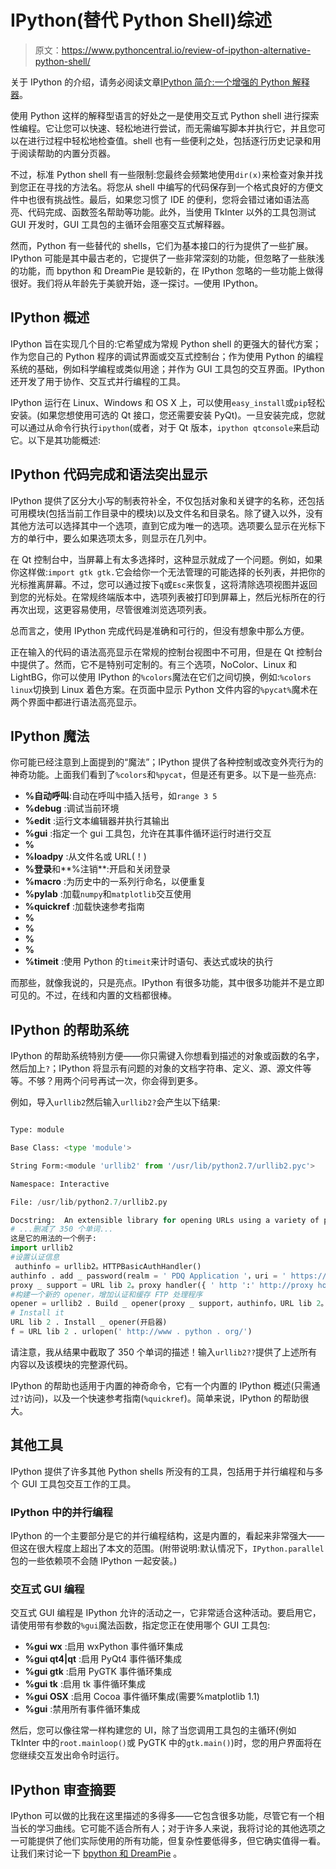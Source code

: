 # IPython(替代 Python Shell)综述

> 原文：<https://www.pythoncentral.io/review-of-ipython-alternative-python-shell/>

关于 IPython 的介绍，请务必阅读文章[IPython 简介:一个增强的 Python 解释器](https://www.pythoncentral.io/ipython-introduction-enhanced-python-interpreter/ "Introduction to IPython: An Enhanced Python Interpreter")。

使用 Python 这样的解释型语言的好处之一是使用交互式 Python shell 进行探索性编程。它让您可以快速、轻松地进行尝试，而无需编写脚本并执行它，并且您可以在进行过程中轻松地检查值。shell 也有一些便利之处，包括逐行历史记录和用于阅读帮助的内置分页器。

不过，标准 Python shell 有一些限制:您最终会频繁地使用`dir(x)`来检查对象并找到您正在寻找的方法名。将您从 shell 中编写的代码保存到一个格式良好的方便文件中也很有挑战性。最后，如果您习惯了 IDE 的便利，您将会错过诸如语法高亮、代码完成、函数签名帮助等功能。此外，当使用 TkInter 以外的工具包测试 GUI 开发时，GUI 工具包的主循环会阻塞交互式解释器。

然而，Python 有一些替代的 shells，它们为基本接口的行为提供了一些扩展。IPython 可能是其中最古老的，它提供了一些非常深刻的功能，但忽略了一些肤浅的功能，而 bpython 和 DreamPie 是较新的，在 IPython 忽略的一些功能上做得很好。我们将从年龄先于美貌开始，逐一探讨。—使用 IPython。

## IPython 概述

IPython 旨在实现几个目的:它希望成为常规 Python shell 的更强大的替代方案；作为您自己的 Python 程序的调试界面或交互式控制台；作为使用 Python 的编程系统的基础，例如科学编程或类似用途；并作为 GUI 工具包的交互界面。IPython 还开发了用于协作、交互式并行编程的工具。

IPython 运行在 Linux、Windows 和 OS X 上，可以使用`easy_install`或`pip`轻松安装。(如果您想使用可选的 Qt 接口，您还需要安装 PyQt)。一旦安装完成，您就可以通过从命令行执行`ipython`(或者，对于 Qt 版本，`ipython qtconsole`来启动它。以下是其功能概述:

## IPython 代码完成和语法突出显示

IPython 提供了区分大小写的制表符补全，不仅包括对象和关键字的名称，还包括可用模块(包括当前工作目录中的模块)以及文件名和目录名。除了键入以外，没有其他方法可以选择其中一个选项，直到它成为唯一的选项。选项要么显示在光标下方的单行中，要么如果选项太多，则显示在几列中。

在 Qt 控制台中，当屏幕上有太多选择时，这种显示就成了一个问题。例如，如果你这样做:`import gtk gtk.`它会给你一个无法管理的可能选择的长列表，并把你的光标推离屏幕。不过，您可以通过按下`q`或`Esc`来恢复，这将清除选项视图并返回到您的光标处。在常规终端版本中，选项列表被打印到屏幕上，然后光标所在的行再次出现，这更容易使用，尽管很难浏览选项列表。

总而言之，使用 IPython 完成代码是准确和可行的，但没有想象中那么方便。

正在输入的代码的语法高亮显示在常规的控制台视图中不可用，但是在 Qt 控制台中提供了。然而，它不是特别可定制的。有三个选项，NoColor、Linux 和 LightBG，你可以使用 IPython 的`%colors`魔法在它们之间切换，例如:`%colors linux`切换到 Linux 着色方案。在页面中显示 Python 文件内容的`%pycat%`魔术在两个界面中都进行语法高亮显示。

## IPython 魔法

你可能已经注意到上面提到的“魔法”；IPython 提供了各种控制或改变外壳行为的神奇功能。上面我们看到了`%colors`和`%pycat`，但是还有更多。以下是一些亮点:

*   **%自动呼叫**:自动在呼叫中插入括号，如`range 3 5`
*   **%debug** :调试当前环境
*   **%edit** :运行文本编辑器并执行其输出
*   **%gui** :指定一个 gui 工具包，允许在其事件循环运行时进行交互
*   **%**
*   **%loadpy** :从文件名或 URL(！)
*   **%登录**和**%注销**:开启和关闭登录
*   **%macro** :为历史中的一系列行命名，以便重复
*   **%pylab** :加载`numpy`和`matplotlib`交互使用
*   **%quickref** :加载快速参考指南
*   **%**
*   **%**
*   **%**
*   **%**
*   **%timeit** :使用 Python 的`timeit`来计时语句、表达式或块的执行

而那些，就像我说的，只是亮点。IPython 有很多功能，其中很多功能并不是立即可见的。不过，在线和内置的文档都很棒。

## IPython 的帮助系统

IPython 的帮助系统特别方便——你只需键入你想看到描述的对象或函数的名字，然后加上`?`；IPython 将显示有问题的对象的文档字符串、定义、源、源文件等等。不够？用两个问号再试一次，你会得到更多。

例如，导入`urllib2`然后输入`urllib2?`会产生以下结果:

```py

Type: module

Base Class: <type 'module'>

String Form:<module 'urllib2' from '/usr/lib/python2.7/urllib2.pyc'>

Namespace: Interactive

File: /usr/lib/python2.7/urllib2.py

Docstring:  An extensible library for opening URLs using a variety of protocols
# ...删减了 350 个单词...
这是它的用法的一个例子:
import urllib2
#设置认证信息
 authinfo = urllib2。HTTPBasicAuthHandler()
authinfo . add _ password(realm = ' PDQ Application '，uri = ' https://localhost:8092/site-updates . py '，user='username '，passwd = ' password ')
proxy _ support = URL lib 2。proxy handler({ ' http ':' http://proxy hostname:3128 ' })
#构建一个新的 opener，增加认证和缓存 FTP 处理程序
opener = urllib2 . Build _ opener(proxy _ support，authinfo，URL lib 2。CacheFTPHandler)
# Install it
URL lib 2 . Install _ opener(开启器)
f = URL lib 2 . urlopen(' http://www . python . org/')

```

请注意，我从结果中截取了 350 个单词的描述！输入`urllib2??`提供了上述所有内容以及该模块的完整源代码。

IPython 的帮助也适用于内置的神奇命令，它有一个内置的 IPython 概述(只需通过`?`访问)，以及一个快速参考指南(`%quickref`)。简单来说，IPython 的帮助很大。

## 其他工具

IPython 提供了许多其他 Python shells 所没有的工具，包括用于并行编程和与多个 GUI 工具包交互工作的工具。

### IPython 中的并行编程

IPython 的一个主要部分是它的并行编程结构，这是内置的，看起来非常强大——但这在很大程度上超出了本文的范围。(附带说明:默认情况下，`IPython.parallel`包的一些依赖项不会随 IPython 一起安装。)

### 交互式 GUI 编程

交互式 GUI 编程是 IPython 允许的活动之一，它非常适合这种活动。要启用它，请使用带有参数的`%gui`魔法函数，指定您正在使用哪个 GUI 工具包:

*   **%gui wx** :启用 wxPython 事件循环集成
*   **%gui qt4|qt** :启用 PyQt4 事件循环集成
*   **%gui gtk** :启用 PyGTK 事件循环集成
*   **%gui tk** :启用 tk 事件循环集成
*   **%gui OSX** :启用 Cocoa 事件循环集成(需要%matplotlib 1.1)
*   **%gui** :禁用所有事件循环集成

然后，您可以像往常一样构建您的 UI，除了当您调用工具包的主循环(例如 TkInter 中的`root.mainloop()`或 PyGTK 中的`gtk.main()`)时，您的用户界面将在您继续交互发出命令时运行。

## IPython 审查摘要

IPython 可以做的比我在这里描述的多得多——它包含很多功能，尽管它有一个相当长的学习曲线。它可能不适合所有人；对于许多人来说，我将讨论的其他选项之一可能提供了他们实际使用的所有功能，但复杂性要低得多，但它确实值得一看。让我们来讨论一下 [bpython 和 DreamPie](https://www.pythoncentral.io/review-of-bpython-and-dreampie-alternative-python-shells/ "Review of bpython and DreamPie (alternative Python shells)") 。